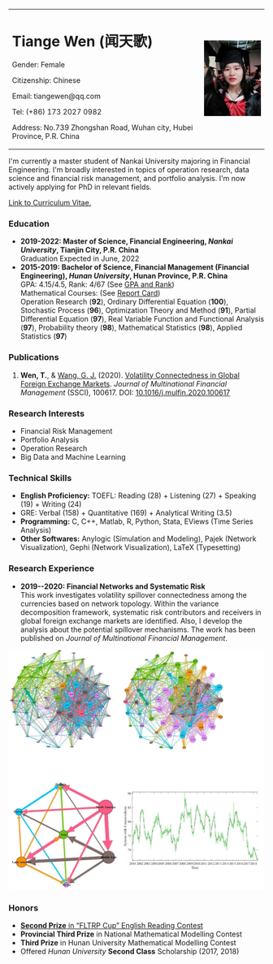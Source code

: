 <table border="0">
  <tr>
    <td width="75%">
      <h1>Tiange Wen (闻天歌)</h1>
      <p>Gender: Female</p>
      <p>Citizenship: Chinese</p>
      <p>Email: tiangewen@qq.com</p>
      <p>Tel: (+86) 173 2027 0982</p>
      <p>Address: No.739 Zhongshan Road, Wuhan city, Hubei Province, P.R. China</p>
    </td>
    <td width="25%">
      <img src="/photo.jpg" width="100%">     
    </td>
  </tr>
</table>  

I'm currently a master student of Nankai University majoring in Financial Engineering. I'm broadly interested in topics of operation research, data science and financial risk management, and portfolio analysis. I'm now actively applying for PhD in relevant fields. 

[Link to Curriculum Vitae.](/CV.pdf)

### Education
- **2019-2022: Master of Science, Financial Engineering, _Nankai University_, Tianjin City, P.R. China**  
Graduation Expected in June, 2022
- **2015-2019: Bachelor of Science, Financial Management (Financial Engineering), _Hunan University_, Hunan Province, P.R. China**  
  GPA: 4.15/4.5, Rank: 4/67 (See [GPA and Rank](/gpa&rank.jpg))    
  Mathematical Courses: (See [Report Card](/reportcard.pdf))    
Operation Research (**92**), Ordinary Differential Equation (**100**), Stochastic Process (**96**), Optimization Theory and Method (**91**), Partial Differential Equation (**97**), Real Variable Function and Functional Analysis (**97**), Probability theory (**98**), Mathematical Statistics (**98**), Applied Statistics (**97**)  

### Publications
1. **Wen, T.**, & [Wang, G. J.](https://researchgate.net/profile/Gang_Jin_Wang) (2020). [Volatility Connectedness in Global Foreign Exchange Markets](/VCGFM.pdf). _Journal of Multinational Financial Management_ (SSCI), 100617. DOI: [10.1016/j.mulfin.2020.100617](https://linkinghub.elsevier.com/retrieve/pii/S1042444X20300062) 

### Research Interests
- Financial Risk Management
- Portfolio Analysis
- Operation Research
- Big Data and Machine Learning

### Technical Skills 
- **English Proficiency:** TOEFL: Reading (28) + Listening (27) + Speaking (19) + Writing (24)  
- GRE: Verbal (158) + Quantitative (169) + Analytical Writing (3.5)
- **Programming:** C, C++, Matlab, R, Python, Stata, EViews (Time Series Analysis)   
- **Other Softwares:** Anylogic (Simulation and Modeling), Pajek (Network Visualization), Gephi (Network Visualization), LaTeX (Typesetting) 

### Research Experience
- **2019--2020: Financial Networks and Systematic Risk**  
This work investigates volatility spillover connectedness among the currencies based on network topology. Within the variance decomposition framework, systematic risk contributors and receivers in global foreign exchange markets are identified. Also, I develop the analysis about the potential spillover mechanisms. The work has been published on _Journal of Multinational Financial Management_.

![Network Visualization](/fig11.jpg)

### Honors
- [**Second Prize** in “FLTRP Cup” English Reading Contest](/FLTRP.jpg)  
- **Provincial Third Prize** in National Mathematical Modelling Contest  
- **Third Prize** in Hunan University Mathematical Modelling Contest
- Offered _Hunan University_ **Second Class** Scholarship (2017, 2018) 




